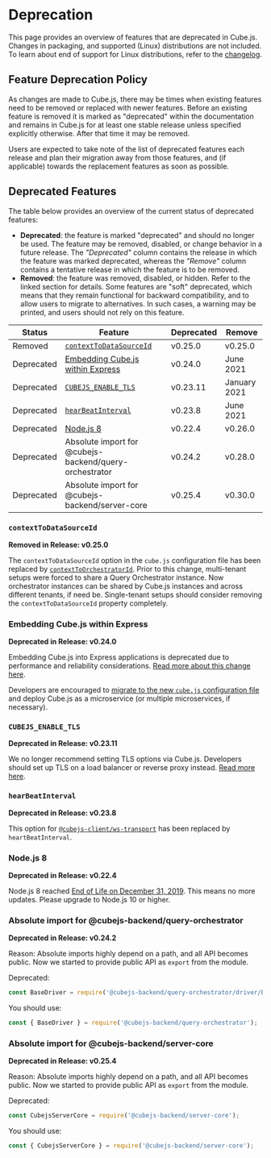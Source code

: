 # Deprecation

This page provides an overview of features that are deprecated in Cube.js.
Changes in packaging, and supported (Linux) distributions are not included. To
learn about end of support for Linux distributions, refer to the
[changelog](CHANGELOG.md).

## Feature Deprecation Policy

As changes are made to Cube.js, there may be times when existing features need
to be removed or replaced with newer features. Before an existing feature is
removed it is marked as "deprecated" within the documentation and remains in
Cube.js for at least one stable release unless specified explicitly otherwise.
After that time it may be removed.

Users are expected to take note of the list of deprecated features each release
and plan their migration away from those features, and (if applicable) towards
the replacement features as soon as possible.

## Deprecated Features

The table below provides an overview of the current status of deprecated
features:

- **Deprecated**: the feature is marked "deprecated" and should no longer be
  used. The feature may be removed, disabled, or change behavior in a future
  release. The _"Deprecated"_ column contains the release in which the feature
  was marked deprecated, whereas the _"Remove"_ column contains a tentative
  release in which the feature is to be removed.
- **Removed**: the feature was removed, disabled, or hidden. Refer to the linked
  section for details. Some features are "soft" deprecated, which means that
  they remain functional for backward compatibility, and to allow users to
  migrate to alternatives. In such cases, a warning may be printed, and users
  should not rely on this feature.

| Status     | Feature                                                              | Deprecated | Remove       |
| ---------- | -------------------------------------------------------------------- | ---------- | ------------ |
| Removed    | [`contextToDataSourceId`](#contexttodatasourceid)                    | v0.25.0    | v0.25.0      |
| Deprecated | [Embedding Cube.js within Express](#embedding-cubejs-within-express) | v0.24.0    | June 2021    |
| Deprecated | [`CUBEJS_ENABLE_TLS`](#cubejs_enable_tls)                            | v0.23.11   | January 2021 |
| Deprecated | [`hearBeatInterval`](#hearbeatinterval)                              | v0.23.8    | June 2021    |
| Deprecated | [Node.js 8](#nodejs-8)                                               | v0.22.4    | v0.26.0      |
| Deprecated | Absolute import for @cubejs-backend/query-orchestrator               | v0.24.2    | v0.28.0      |
| Deprecated | Absolute import for @cubejs-backend/server-core                      | v0.25.4    | v0.30.0      |

### `contextToDataSourceId`

**Removed in Release: v0.25.0**

The `contextToDataSourceId` option in the `cube.js` configuration file has been
replaced by [`contextToOrchestratorId`][link-contexttoorchestratorid]. Prior to
this change, multi-tenant setups were forced to share a Query Orchestrator
instance. Now orchestrator instances can be shared by Cube.js instances and
across different tenants, if need be. Single-tenant setups should consider
removing the `contextToDataSourceId` property completely.

[link-contexttoorchestratorid]:
  https://cube.dev/docs/config#options-reference-context-to-orchestrator-id

### Embedding Cube.js within Express

**Deprecated in Release: v0.24.0**

Embedding Cube.js into Express applications is deprecated due to performance and
reliability considerations. [Read more about this change
here][link-cube-docker].

Developers are encouraged to [migrate to the new `cube.js` configuration
file][link-migration] and deploy Cube.js as a microservice (or multiple
microservices, if necessary).

[link-cube-docker]: https://cube.dev/blog/cubejs-loves-docker
[link-migration]:
  https://cube.dev/docs/configuration/overview#migrating-from-express-to-docker

### `CUBEJS_ENABLE_TLS`

**Deprecated in Release: v0.23.11**

We no longer recommend setting TLS options via Cube.js. Developers should set up
TLS on a load balancer or reverse proxy instead. [Read more
here][link-enable-https].

[link-enable-https]:
  https://cube.dev/docs/deployment/production-checklist#enable-https

### `hearBeatInterval`

**Deprecated in Release: v0.23.8**

This option for [`@cubejs-client/ws-transport`][link-hearbeatinterval] has been
replaced by `heartBeatInterval`.

[link-hearbeatinterval]:
  https://cube.dev/docs/@cubejs-client-ws-transport#web-socket-transport-hear-beat-interval

### Node.js 8

**Deprecated in Release: v0.22.4**

Node.js 8 reached [End of Life on December 31, 2019][link-nodejs-eol]. This
means no more updates. Please upgrade to Node.js 10 or higher.

[link-nodejs-eol]: https://github.com/nodejs/Release#end-of-life-releases

### Absolute import for @cubejs-backend/query-orchestrator

**Deprecated in Release: v0.24.2**

Reason: Absolute imports highly depend on a path, and all API becomes public. Now we started to provide public API as `export` from the module.

Deprecated:

```js
const BaseDriver = require('@cubejs-backend/query-orchestrator/driver/BaseDriver');
```

You should use:

```js
const { BaseDriver } = require('@cubejs-backend/query-orchestrator');
```

### Absolute import for @cubejs-backend/server-core

**Deprecated in Release: v0.25.4**

Reason: Absolute imports highly depend on a path, and all API becomes public. Now we started to provide public API as `export` from the module.

Deprecated:

```js
const CubejsServerCore = require('@cubejs-backend/server-core');
```

You should use:

```js
const { CubejsServerCore } = require('@cubejs-backend/server-core');
```
